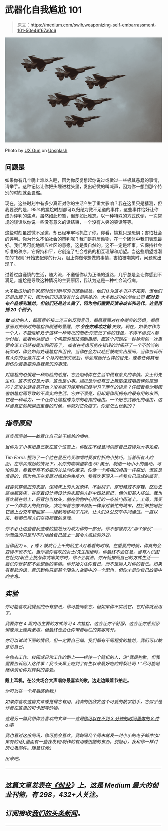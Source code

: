 # 武器化自我尴尬 101

> 原文：<https://medium.com/swlh/weaponizing-self-embarrassment-101-50e46f67a0c6>

![](img/58043d5639b2e042061cc57b686a780f.png)

Photo by [UX Gun](https://unsplash.com/photos/5Mj4PO7KIFc?utm_source=unsplash&utm_medium=referral&utm_content=creditCopyText) on [Unsplash](https://unsplash.com/search/photos/jet?utm_source=unsplash&utm_medium=referral&utm_content=creditCopyText)

## 问题是

如果你有几个晚上难以入睡，因为你反复想起你说过或做过一些极其愚蠢的事情，请举手。这种记忆让你把头埋进枕头里，发出轻微的叫喊声，因为你一想到那个特别的时刻就会畏缩。

现在，这些时刻中有多少真正对你的生活产生了重大影响？我在这里只是猜测，但我要说的是，95%的尴尬时刻都可以归结为微不足道的事件，这些事件恰好让你成为评判的焦点，虽然如此短暂，但却如此难忘。以一种特殊的方式跌倒，一次常规的谈话以你说一些没有意义的话结束，一个没有人笑的笑话等等。

这些时刻虽然微不足道，却已经牢牢地抓住了你。你看，尴尬只是恐惧；害怕社会的评判。你为什么不怕社会的审判呢？我们是群居动物，在一个团体中我们表现最好。我们尽可能地顺应社区的意愿，这是很自然的。这不一定是坏事。它保持社会标准的秩序，它保持和平，它创造了社会成员的相互理解和期望。当这些期望或潜在的“规则”开始支配你的行为，阻止你做你想做的事情，害怕被嘲笑时，问题就出现了。

过着过度谨慎的生活，随大流，不遵循你认为正确的道路，几乎总是会让你感到不满足。尴尬是导致这种情况的主要原因，我认为这是一种社会流行病。

大多数成功的作家*都对他们新写的书感到尴尬，他们认为这本书并不完美，但他们还是出版了它，因为他们知道没有什么是完美的。大多数成功的创业公司 ***都对发布产品感到尴尬，但他们还是这么做了，因为他们需要反馈来成长和迭代。这里再插 20 个例子。****

****做*** 成功的人，都愿意听接二连三的反驳意见，都愿意面对社会嘲笑的恐惧，都愿意面对失败时的尴尬和剧透的警醒，你 ***会在你成功之前*** 失败。现在，如果你作为一个人，不能*理解*处于这样一种情况的想法:你忘记了你的钱包，不得不请别人帮你付账，或者你对提出一个问题的想法感到畏缩，而这个问题在一秒钟前的一次重要会议上已经被提出和回答了， 或者在考虑可能在错误的时间开了一个不恰当的玩笑时，你会如何处理尴尬和沮丧，当你在全力以赴后被嘲笑出房间，当你告诉所有人你的业务并在 4 个月内悲惨失败后，你会得到什么样的目光，或者任何其他刺伤你最重要的自我意识的事情。*

*对尴尬的恐惧是一种阴险的感觉，它会阻碍你在生活中做有意义的事情。女士们先生们，这不仅仅是大事，这也是小事。尴尬是你没有去上舞蹈课或唱歌课的原因吗？还没从健身房开始？没有练习使用你已经学习了两年的语言？仔细看看你那因害怕尴尬而导致的不真实的生活。它并不漂亮，但却是你所拥有的最有用的东西，它是一种动力，一个让你让尴尬成为你的走狗的理由。一个把它武器化的理由，这样当真正的狗屎很重要的时候，你就对它免疫了。你是怎么做到的？*

## *指导原则*

*其实很简单——故意让自己处于尴尬的境地。*

*当你为了小事把自己放在这个位置上，你就在不经意间训练自己变得对大事免疫。*

*Tim Ferris 提到了一个他在星巴克买咖啡时要求打折的小技巧。当着所有人的面，在你买得起的情况下，从你的咖啡里拿走 50 美分，制造一场小小的骚动。可怕的是，看着所有不必要的关注向你走来，你像一个疼痛的拇指一样突出，但这是值得的，因为你正在发展对尴尬的免疫力。我喜欢更深入一点我自己造成的痛苦。*

*我喜欢穿破旧的衣服，保持床上的头发原样，不刮胡子，穿旧鞋或不穿鞋，然后去高端服装店，在穿着设计师设计的衣服的人群中四处逛逛，偶尔和某人搭讪。我也喜欢躺在地上，把背包当枕头，躺在购物中心附近的一条热门街道上。上周，我买了一个非常大的熨衣板，决定带着它像冲浪板一样穿过繁忙的城市，然后笨拙地把它搬上公交车带回家——抱歉地移动了几次，让人们从公交车中间通过。一直以来，我都觉得人们在窥视我的灵魂。*

*你不必让这些自我造成的尴尬行为成为你的一部分。你不想被称为“那个家伙”——你想做的只是时不时地给自己披上一层令人尴尬的外衣。*

*当你因为 x、y 或 z 被成百上千的陌生人盯着看的时候，在重要的时候，你真的会变得不慌不忙。当你被你喜欢的女士/先生拒绝时，你最终不会在意，当有人试图在社交/职业上挑战你或嘲笑你时，你不会崩溃，你开始按照自己的方式生活——尝试你做梦都不会想到的事情。你开始关注你自己，而不是别人对你的看法。如果有帮助的话，意识到你只是某个陌生人故事中的一个配角，但你才是你自己故事中的主角。*

## *实验*

*你可能喜欢我提到的所有想法，你可能同意它，但如果你不实践它，它对你就没用了。*

*我要你在 4 周内用主要的方式练习 4 次尴尬，这会让你不舒服，这会让你感到恐惧或肾上腺素激增，但最终也会让你带着灿烂的笑容离开。*

*你可以试试下面的情侣，但一定要自己编。我们都有不同程度的尴尬，我们可以故意给自己。*

*在你去工作、校园或日常工作的路上——拦住一个随机的人，说“我很抱歉，但我需要告诉别人这件事！我今天早上吃到了有生以来最好吃的鳄梨吐司！”尽可能地继续谈论你对鳄梨的喜爱。*

**戴上耳机，在公共场合大声唱你最喜欢的歌，边走边跟着节拍走。**

*你可以在一个月后感谢我:)*

*如果你喜欢这篇文章或觉得它有用，我真的很欣赏这个可爱的数字拍手，它似乎是作者在这里的可卡因等价物。*

*这是另一篇我想你会喜欢的文章——这是[你可以在不到 3 分钟的时间里做的 8 件小事](/swlh/8-tiny-things-you-can-do-to-immediately-improve-your-life-in-less-than-3-minutes-81baa9f59276)*

*我也看过这份简讯，你可能会喜欢。我每隔几个周末就发一封小小的电子邮件(如果有的话),里面有一些我发现/制作的有用或很酷的东西。别担心，我和你一样讨厌垃圾邮件。随意订阅:)*

*出来吧。*

*![](img/731acf26f5d44fdc58d99a6388fe935d.png)*

## *这篇文章发表在[《创业](https://medium.com/swlh)》上，这是 Medium 最大的创业刊物，有 298，432+人关注。*

## *订阅接收[我们的头条新闻](http://growthsupply.com/the-startup-newsletter/)。*

*![](img/731acf26f5d44fdc58d99a6388fe935d.png)*